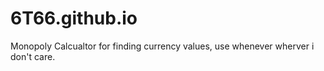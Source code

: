 # 6T66.github.io

Monopoly Calcualtor for finding currency values, use whenever wherver i don't care.
